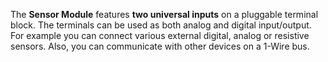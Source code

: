 The **Sensor Module** features **two universal inputs** on a pluggable terminal block. The terminals can be used as both analog and digital input/output. For example you can connect various external digital, analog or resistive sensors. Also, you can communicate with other devices on a 1-Wire bus.